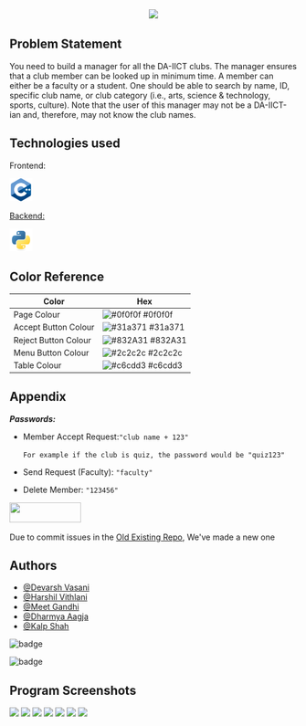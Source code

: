 
<div align="center">
<img src="https://capsule-render.vercel.app/api?type=venom&height=200&color=gradient&text=DA-IICT-Club-Manager&textBg=false&fontColor=FFFFFF&stroke=000000&animation=twinkling">
</div>




## Problem Statement

You need to build a manager for all the DA-IICT clubs. The manager ensures that a club member can be looked up in minimum time. A member can either be a faculty or a student. One should be able to search by name, ID, specific club name, or club category (i.e., arts, science & technology, sports, culture). Note that the user of this manager may not be a DA-IICT-ian and, therefore, may not know the club names.


## Technologies used

Frontend: <p align="left"> <a href="https://www.w3schools.com/cpp/" target="_blank" rel="noreferrer"> <img src="https://raw.githubusercontent.com/devicons/devicon/master/icons/cplusplus/cplusplus-original.svg" alt="cplusplus" width="40" height="40"/> </a> <a href="https://www.python.org" target="_blank" rel="noreferrer">

Backend: 

<img src="https://raw.githubusercontent.com/devicons/devicon/master/icons/python/python-original.svg" alt="python" width="40" height="40"/> </a> </p>


## Color Reference

| Color             | Hex                                                                |
| ----------------- | ------------------------------------------------------------------ |
| Page Colour | ![#0f0f0f](https://via.placeholder.com/10/0f0f0f?text=+) #0f0f0f |
| Accept Button Colour | ![#31a371](https://via.placeholder.com/10/31a371?text=+) #31a371 |
| Reject Button Colour | ![#832A31](https://via.placeholder.com/10/832A31?text=+) #832A31 |
| Menu Button Colour | ![#2c2c2c](https://via.placeholder.com/10/2c2c2c?text=+) #2c2c2c |
| Table Colour | ![#c6cdd3](https://via.placeholder.com/10/c6cdd3?text=+) #c6cdd3 |



## Appendix
_**Passwords:**_

- Member Accept Request:```"club name + 123"```

   ```For example if the club is quiz, the password would be "quiz123" ```

- Send Request (Faculty): ```"faculty"```

- Delete Member: ```"123456"```



<img src = "https://github.com/DevarshVasani/DA-Club-Manager/blob/master/Windows%20Badge/White%20-%20Blue%20(Inverted).png" width="125" height="35">

Due to commit issues in the [Old Existing Repo](https://github.com/DevarshVasani/DA-IICT-Club-Manager), We've made a new one


## Authors

- [@Devarsh Vasani](https://www.github.com/DevarshVasani)
- [@Harshil Vithlani](https://www.github.com/Appleeinstein)
- [@Meet Gandhi](https://www.github.com/Meet-Gandhi-1801)
- [@Dharmya Aagja](https://www.github.com/dharmyaaagja007)
- [@Kalp Shah](https://www.github.com/kalpshah546)

![badge](https://img.shields.io/badge/~With%20Love-000000?style=for-the-badge)

![badge](https://img.shields.io/badge/GeekGods-000000?style=for-the-badge)


## Program Screenshots

<img src = "https://github.com/DevarshVasani/DA-Club-Manager/blob/master/Program%20Screenshots/ba2778d3-8cba-4e69-a6b2-bdd6863dc290.jpeg"> 
<img src = "https://github.com/DevarshVasani/DA-Club-Manager/blob/master/Program%20Screenshots/IMG_7096.png">
<img src = "https://github.com/DevarshVasani/DA-Club-Manager/blob/b683ed3b5533505fef983d61e0220574f1090eb4/Program%20Screenshots/Club%20Join%20Requests.PNG">
<img src = "https://github.com/DevarshVasani/DA-Club-Manager/blob/master/Program%20Screenshots/Events.JPG">
<img src = "https://github.com/DevarshVasani/DA-Club-Manager/blob/master/Program%20Screenshots/Member%20Search.PNG">
<img src = "https://github.com/DevarshVasani/DA-Club-Manager/blob/master/Program%20Screenshots/IMG_7094.png">
<img src = "https://github.com/DevarshVasani/DA-Club-Manager/blob/master/Program%20Screenshots/IMG_7097.png">


